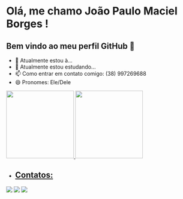 # Olá, me chamo João Paulo Maciel Borges ! 
## Bem vindo ao meu perfil GitHub 👋
- 🔭 Atualmente estou à...
- 🌱 Atualmente estou estudando...
- 📫 Como entrar em contato comigo: (38) 997269688
- 😄 Pronomes: Ele/Dele


<div>
<a href="https://github.com/seu-usuário-aqui">
<img loading="lazy" height="180em" src="https://github-readme-stats.vercel.app/api/top-langs/?username=JoaoPauloM1&layout=compact&langs_count=7&theme=dracula"/>
<img loading="lazy" height="180em" src="https://github-readme-stats.vercel.app/api?username=JoaoPauloM1&show_icons=true&theme=dracula&include_all_commits=true&count_private=true"/>
</div>


- ## Contatos:

<div>
<a href="https://instagram.com/joaopauloo.m" target="_blank"><img loading="lazy" src="https://img.shields.io/badge/-Instagram-%23E4405F?style=for-the-badge&logo=instagram&logoColor=white" target="_blank"></a>
<a href = "mailto:contato@joaopaulomacielborges@gmail.com"><img loading="lazy" src="https://img.shields.io/badge/Gmail-D14836?style=for-the-badge&logo=gmail&logoColor=white" target="_blank"></a>
<a href="https://www.linkedin.com/in/joão-paulo-maciel-" target="_blank"><img loading="lazy" src="https://img.shields.io/badge/-LinkedIn-%230077B5?style=for-the-badge&logo=linkedin&logoColor=white" target="_blank"></a>   
</div>
